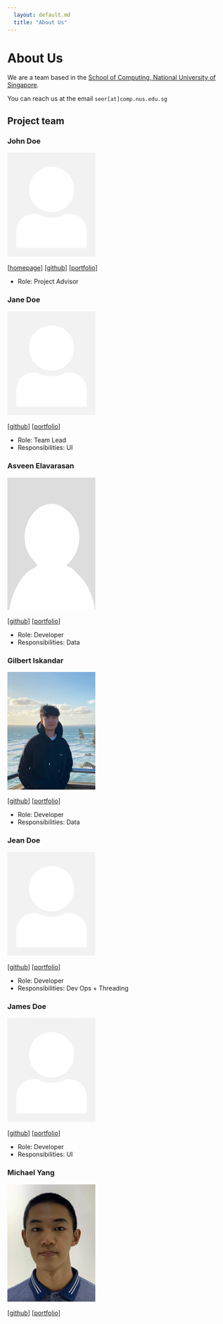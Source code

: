 ```yaml
---
  layout: default.md
  title: "About Us"
---
```


# About Us

We are a team based in the [School of Computing, National University of Singapore](http://www.comp.nus.edu.sg).

You can reach us at the email `seer[at]comp.nus.edu.sg`

## Project team

### John Doe

<img src="images/johndoe.png" width="200px">

[[homepage](http://www.comp.nus.edu.sg/~damithch)]
[[github](https://github.com/johndoe)]
[[portfolio](team/ashea10.md)]

* Role: Project Advisor

### Jane Doe

<img src="images/johndoe.png" width="200px">

[[github](http://github.com/johndoe)]
[[portfolio](team/ashea10.md)]

* Role: Team Lead
* Responsibilities: UI

### Asveen Elavarasan

<img src="images/ashea10.png" width="200px">

[[github](http://github.com/ashea10)] [[portfolio](team/ashea10.md)]

* Role: Developer
* Responsibilities: Data

### Gilbert Iskandar


<img src="images/gilbb.png" width="200px">


[[github](http://github.com/gilbb)] [[portfolio](team/gilbb.md)]


* Role: Developer
* Responsibilities: Data

### Jean Doe

<img src="images/johndoe.png" width="200px">

[[github](http://github.com/johndoe)]
[[portfolio](team/ashea10.md)]

* Role: Developer
* Responsibilities: Dev Ops + Threading

### James Doe

<img src="images/johndoe.png" width="200px">

[[github](http://github.com/johndoe)]
[[portfolio](team/ashea10.md)]

* Role: Developer
* Responsibilities: UI

### Michael Yang

<img src="images/michaelyql.png" width="200px">

[[github](http://github.com/michaelyql)] [[portfolio](team/michaelyql.md)]
